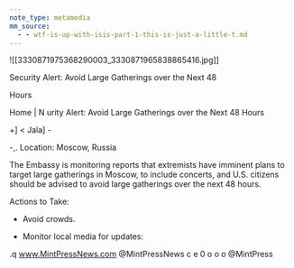 ```yaml
---
note_type: metamedia
mm_source:
  - - wtf-is-up-with-isis-part-1-this-is-just-a-little-t.md
---
```


![[3330871975368290003_3330871965838865416.jpg]]

Security Alert: Avoid Large Gatherings over the Next 48

Hours

Home | N urity Alert: Avoid Large Gatherings over the Next 48 Hours

+] < Jala] -

-,. Location: Moscow, Russia

The Embassy is monitoring reports that extremists have imminent plans to
target large gatherings in Moscow, to include concerts, and U.S. citizens
should be advised to avoid large gatherings over the next 48 hours.

Actions to Take:

* Avoid crowds.

+ Monitor local media for updates:

.q www.MintPressNews.com @MintPressNews c e 0 o o o @MintPress


